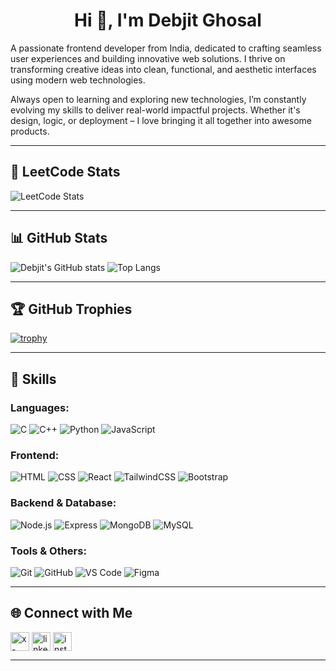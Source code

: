 <h1 align="center">Hi 👋, I'm Debjit Ghosal</h1>


<p align="left">A passionate frontend developer from India, dedicated to crafting seamless user experiences and building innovative web solutions. I thrive on transforming creative ideas into clean, functional, and aesthetic interfaces using modern web technologies.</p>

<p align="left">Always open to learning and exploring new technologies, I’m constantly evolving my skills to deliver real-world impactful projects. Whether it's design, logic, or deployment – I love bringing it all together into awesome products.</p>

---

## 🧠 LeetCode Stats

![LeetCode Stats](https://leetcard.jacoblin.cool/debjitghosal)

---

## 📊 GitHub Stats

![Debjit's GitHub stats](https://github-readme-stats.vercel.app/api?username=debjitghosal&show_icons=true&theme=tokyonight)
![Top Langs](https://github-readme-stats.vercel.app/api/top-langs/?username=debjitghosal&layout=compact&theme=tokyonight)

---

## 🏆 GitHub Trophies

[![trophy](https://github-profile-trophy.vercel.app/?username=debjitghosal&theme=onedark&column=4)](https://github.com/ryo-ma/github-profile-trophy)

---

## 🚀 Skills

### Languages:
![C](https://img.shields.io/badge/-C-05122A?style=flat&logo=C&logoColor=A8B9CC)
![C++](https://img.shields.io/badge/-C++-05122A?style=flat&logo=C%2B%2B&logoColor=00599C)
![Python](https://img.shields.io/badge/-Python-05122A?style=flat&logo=python)
![JavaScript](https://img.shields.io/badge/-JavaScript-05122A?style=flat&logo=javascript)

### Frontend:
![HTML](https://img.shields.io/badge/-HTML-05122A?style=flat&logo=html5)
![CSS](https://img.shields.io/badge/-CSS-05122A?style=flat&logo=css3)
![React](https://img.shields.io/badge/-React-05122A?style=flat&logo=react)
![TailwindCSS](https://img.shields.io/badge/-Tailwind-05122A?style=flat&logo=tailwindcss)
![Bootstrap](https://img.shields.io/badge/-Bootstrap-05122A?style=flat&logo=bootstrap)

### Backend & Database:
![Node.js](https://img.shields.io/badge/-Node.js-05122A?style=flat&logo=node.js)
![Express](https://img.shields.io/badge/-Express-05122A?style=flat&logo=express)
![MongoDB](https://img.shields.io/badge/-MongoDB-05122A?style=flat&logo=mongodb)
![MySQL](https://img.shields.io/badge/-MySQL-05122A?style=flat&logo=mysql)

### Tools & Others:
![Git](https://img.shields.io/badge/-Git-05122A?style=flat&logo=git)
![GitHub](https://img.shields.io/badge/-GitHub-05122A?style=flat&logo=github)
![VS Code](https://img.shields.io/badge/-VS%20Code-05122A?style=flat&logo=visual-studio-code)
![Figma](https://img.shields.io/badge/-Figma-05122A?style=flat&logo=figma)

---

## 🌐 Connect with Me

<p align="left">
  <a href="https://x.com/debjit_ghosal1" target="blank"><img align="center" src="https://cdn-icons-png.flaticon.com/512/5968/5968846.png" alt="x-twitter" height="30" width="30" /></a>
  <a href="https://linkedin.com/in/debjit-ghosal" target="blank"><img align="center" src="https://cdn-icons-png.flaticon.com/512/145/145807.png" alt="linkedin" height="30" width="30" /></a>
  <a href="https://www.instagram.com/debjit_ghosal1/" target="blank"><img align="center" src="https://cdn-icons-png.flaticon.com/512/2111/2111463.png" alt="instagram" height="30" width="30" /></a>
</p>

---
